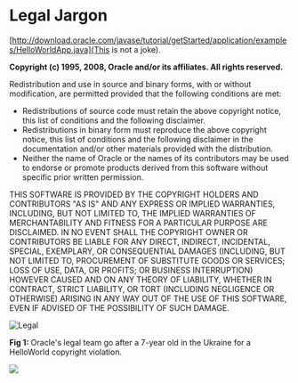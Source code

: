 # Legal Jargon

[http://download.oracle.com/javase/tutorial/getStarted/application/examples/HelloWorldApp.java](This is not a joke).

**Copyright (c) 1995, 2008, Oracle and/or its affiliates. All rights reserved.**

Redistribution and use in source and binary forms, with or without modification, are permitted provided that the following conditions are met:

* Redistributions of source code must retain the above copyright notice, this list of conditions and the following disclaimer.
* Redistributions in binary form must reproduce the above copyright notice, this list of conditions and the following disclaimer in the documentation and/or other materials provided with the distribution.
* Neither the name of Oracle or the names of its contributors may be used to endorse or promote products derived from this software without specific prior written permission.

THIS SOFTWARE IS PROVIDED BY THE COPYRIGHT HOLDERS AND CONTRIBUTORS "AS IS" AND ANY EXPRESS OR IMPLIED WARRANTIES, INCLUDING, BUT NOT LIMITED TO, THE IMPLIED WARRANTIES OF MERCHANTABILITY AND FITNESS FOR A PARTICULAR PURPOSE ARE DISCLAIMED.  IN NO EVENT SHALL THE COPYRIGHT OWNER OR CONTRIBUTORS BE LIABLE FOR ANY DIRECT, INDIRECT, INCIDENTAL, SPECIAL, EXEMPLARY, OR CONSEQUENTIAL DAMAGES (INCLUDING, BUT NOT LIMITED TO, PROCUREMENT OF SUBSTITUTE GOODS OR SERVICES; LOSS OF USE, DATA, OR PROFITS; OR BUSINESS INTERRUPTION) HOWEVER CAUSED AND ON ANY THEORY OF LIABILITY, WHETHER IN CONTRACT, STRICT LIABILITY, OR TORT (INCLUDING NEGLIGENCE OR OTHERWISE) ARISING IN ANY WAY OUT OF THE USE OF THIS SOFTWARE, EVEN IF ADVISED OF THE POSSIBILITY OF SUCH DAMAGE.

![Legal](http://i.imgur.com/aIFJm.jpg "Legal")

**Fig 1:** Oracle's legal team go after a 7-year old in the Ukraine for a HelloWorld copyright violation.


![](https://codebuild.us-west-2.amazonaws.com/badges?uuid=eyJlbmNyeXB0ZWREYXRhIjoiOU5WTDg3WkgzMlZHbjFQVUNPR0RWZkFOTDBTR2dKRDF6YUZTQ3Y5VzJrWmNFQzlLOFA3eUh5VzlheHB6c3NLb0RPcFh2SFFTeEM4ZzFsOUtORzc5WkMwPSIsIml2UGFyYW1ldGVyU3BlYyI6ImFFMGhnTE9zWFdZdGlvd2EiLCJtYXRlcmlhbFNldFNlcmlhbCI6MX0%3D&branch=main)
